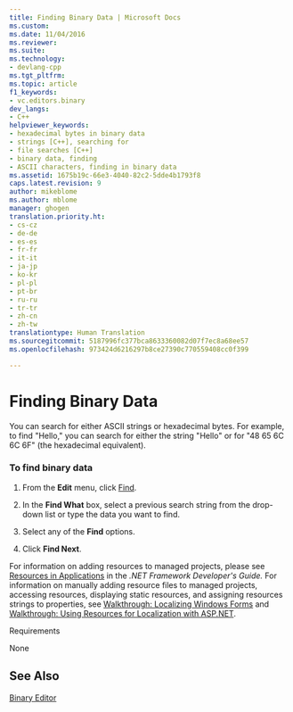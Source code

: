 ```yaml
---
title: Finding Binary Data | Microsoft Docs
ms.custom: 
ms.date: 11/04/2016
ms.reviewer: 
ms.suite: 
ms.technology:
- devlang-cpp
ms.tgt_pltfrm: 
ms.topic: article
f1_keywords:
- vc.editors.binary
dev_langs:
- C++
helpviewer_keywords:
- hexadecimal bytes in binary data
- strings [C++], searching for
- file searches [C++]
- binary data, finding
- ASCII characters, finding in binary data
ms.assetid: 1675b19c-66e3-4040-82c2-5dde4b1793f8
caps.latest.revision: 9
author: mikeblome
ms.author: mblome
manager: ghogen
translation.priority.ht:
- cs-cz
- de-de
- es-es
- fr-fr
- it-it
- ja-jp
- ko-kr
- pl-pl
- pt-br
- ru-ru
- tr-tr
- zh-cn
- zh-tw
translationtype: Human Translation
ms.sourcegitcommit: 5187996fc377bca8633360082d07f7ec8a68ee57
ms.openlocfilehash: 973424d6216297b8ce27390c770559408cc0f399

---
```

# Finding Binary Data
You can search for either ASCII strings or hexadecimal bytes. For example, to find "Hello," you can search for either the string "Hello" or for "48 65 6C 6C 6F" (the hexadecimal equivalent).  
  
### To find binary data  
  
1.  From the **Edit** menu, click [Find](/visualstudio/ide/reference/find-command).  
  
2.  In the **Find What** box, select a previous search string from the drop-down list or type the data you want to find.  
  
3.  Select any of the **Find** options.  
  
4.  Click **Find Next**.  
  
 For information on adding resources to managed projects, please see [Resources in Applications](http://msdn.microsoft.com/library/8ad495d4-2941-40cf-bf64-e82e85825890) in the *.NET Framework Developer's Guide.* For information on manually adding resource files to managed projects, accessing resources, displaying static resources, and assigning resources strings to properties, see [Walkthrough: Localizing Windows Forms](http://msdn.microsoft.com/en-us/9a96220d-a19b-4de0-9f48-01e5d82679e5) and [Walkthrough: Using Resources for Localization with ASP.NET](http://msdn.microsoft.com/library/bb4e5b44-e2b0-48ab-bbe9-609fb33900b6).  
  
 Requirements  
  
 None  
  
## See Also  
 [Binary Editor](../mfc/binary-editor.md)




<!--HONumber=Jan17_HO2-->


